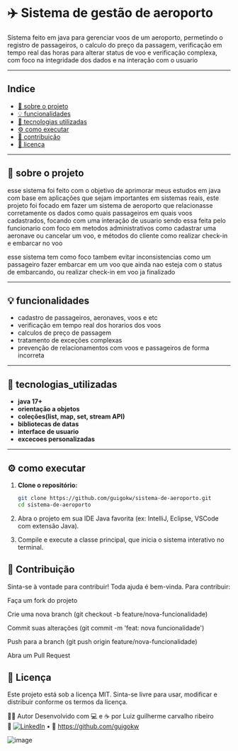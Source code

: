 # ✈️ Sistema de gestão de aeroporto

Sistema feito em java para gerenciar voos de um aeroporto, permetindo o registro de passageiros, o calculo do preço da passagem, verificação em tempo real das horas para alterar status de voo e
verificação complexa, com foco na integridade dos dados e na interação com o usuario

---

## Indice
- [📌 sobre o projeto](#-sobre-o-projeto)
- [💡 funcionalidades](#-funcionalidades)
- [🔎 tecnologias utilizadas](#-tecnologias-utilizadas)
- [⚙️ como executar](#-como-executar)
- [🙌 contribuição](#-contribuição)
- [🧾 licença](#-licença)

 ---

## 📌 sobre o projeto

esse sistema foi feito com o objetivo de aprimorar meus estudos em java com base em aplicações que sejam importantes em sistemas reais, este projeto foi focado em fazer um sistema de aeroporto que relacionasse corretamente os dados como quais passageiros em quais voos cadastrados, focando com uma interação de usuario sendo essa feita pelo funcionario com foco em metodos administrativos como cadastrar uma aeronave ou cancelar um voo, e métodos do cliente como realizar check-in e embarcar no voo

esse sistema tem como foco tambem evitar inconsistencias como um passageiro fazer embarcar em um voo que ainda nao esteja com o status de embarcando, ou realizar check-in em voo ja finalizado

---

## 💡 funcionalidades
- cadastro de passageiros, aeronaves, voos e etc
- verificação em tempo real dos horarios dos voos
- calculos de preço de passagem
- tratamento de exceções complexas
- prevenção de relacionamentos com voos e passageiros de forma incorreta

 
 ---

 ## 🔎 tecnologias_utilizadas
 - **java 17+**
 - **orientação a objetos**
 - **coleções(list, map, set, stream API)**
 - **bibliotecas de datas**
 - **interface de usuario**
 - **excecoes personalizadas**

---

## ⚙️ como executar
1. **Clone o repositório:**
   ```bash
   git clone https://github.com/guigokw/sistema-de-aeroporto.git
   cd sistema-de-aeroporto

2.  Abra o projeto em sua IDE Java favorita (ex: IntelliJ, Eclipse, VSCode com extensão Java).

3. Compile e execute a classe principal, que inicia o sistema interativo no terminal.


 ## 🤝 Contribuição
Sinta-se à vontade para contribuir! Toda ajuda é bem-vinda. Para contribuir:

Faça um fork do projeto

Crie uma nova branch (git checkout -b feature/nova-funcionalidade)

Commit suas alterações (git commit -m 'feat: nova funcionalidade')

Push para a branch (git push origin feature/nova-funcionalidade)

Abra um Pull Request

## 📄 Licença
Este projeto está sob a licença MIT.
Sinta-se livre para usar, modificar e distribuir conforme os termos da licença.

👨‍💻 Autor
Desenvolvido com 💻 e ☕ por Luiz guilherme carvalho ribeiro  
🔗 [![LinkedIn](https://img.shields.io/badge/LinkedIn-0077B5?style=for-the-badge&logo=linkedin&logoColor=white)](https://www.linkedin.com/in/luiz-guilherme-carvalho-ribeiro-12032829b/) • 🐙 
https://github.com/guigokw

![image](https://github.com/user-attachments/assets/0d4d48dc-f229-4abd-9149-470e7df13b66)
